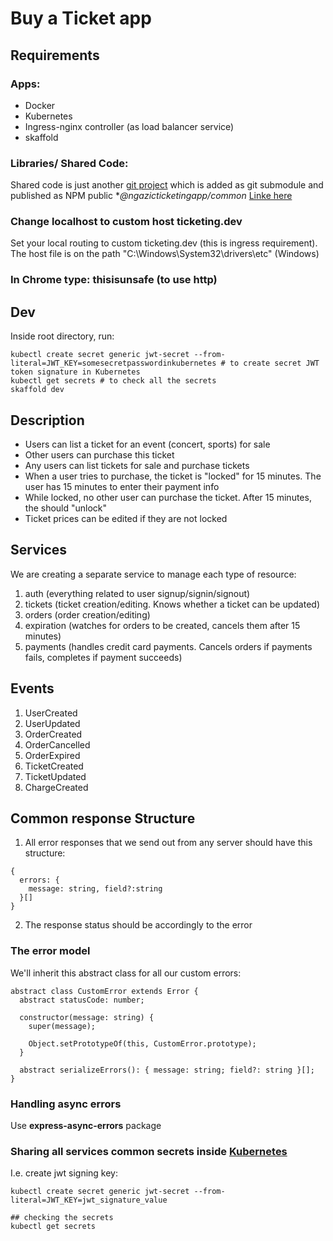 # Buy a Ticket app

## Requirements

### Apps: 

- Docker
- Kubernetes
- Ingress-nginx controller (as load balancer service)
- skaffold

### Libraries/ Shared Code: 

Shared code is just another [git project](https://github.com/ngazic/buy-a-ticket-common-submodule) which is added as git submodule and published as NPM public **@ngazicticketingapp/common* [Linke here](https://www.npmjs.com/settings/ngazicticketingapp/packages)

### Change localhost to custom host ticketing.dev
Set your local routing to custom ticketing.dev (this is ingress requirement).
   The host file is on the path "C:\Windows\System32\drivers\etc" (Windows)

### In Chrome type: **thisisunsafe** (to use http)

## Dev

Inside root directory, run:

```
kubectl create secret generic jwt-secret --from-literal=JWT_KEY=somesecretpasswordinkubernetes # to create secret JWT token signature in Kubernetes
kubectl get secrets # to check all the secrets
skaffold dev
```

## Description

- Users can list a ticket for an event (concert, sports) for sale
- Other users can purchase this ticket 
- Any users can list tickets for sale and purchase tickets
- When a user tries to purchase, the ticket is "locked" for 15 minutes. The user has 15 minutes to enter their payment info
- While locked, no other user can purchase the ticket. After 15 minutes, the should "unlock"
- Ticket prices can be edited if they are not locked


## Services

We are creating a separate service to manage each type of resource:
1. auth (everything related to user signup/signin/signout)
2. tickets (ticket creation/editing. Knows whether a ticket can be updated)
3. orders (order creation/editing)
4. expiration (watches for orders to be created, cancels them after 15 minutes)
5. payments (handles credit card payments. Cancels orders if payments fails, completes if payment succeeds)

## Events

1. UserCreated
2. UserUpdated
3. OrderCreated
4. OrderCancelled
5. OrderExpired
6. TicketCreated
7. TicketUpdated
8. ChargeCreated

## Common response Structure

1. All error responses that we send out from any server should have this structure:

  ```
  {
    errors: {
      message: string, field?:string
    }[]
  }
  ```
2. The response status should be accordingly to the error 
   
### The error model 

We'll inherit this abstract class for all our custom errors:

```
abstract class CustomError extends Error {
  abstract statusCode: number;

  constructor(message: string) {
    super(message);

    Object.setPrototypeOf(this, CustomError.prototype);
  }

  abstract serializeErrors(): { message: string; field?: string }[];
}

```

### Handling async errors

Use **express-async-errors** package


### Sharing all services common secrets inside [Kubernetes](https://kubernetes.io/docs/concepts/configuration/secret/#use-case-as-container-environment-variables)

I.e. create jwt signing key:
```
kubectl create secret generic jwt-secret --from-literal=JWT_KEY=jwt_signature_value

## checking the secrets
kubectl get secrets
```

